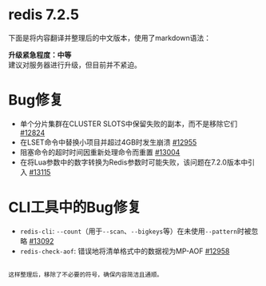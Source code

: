 # redis 7.2.5
下面是将内容翻译并整理后的中文版本，使用了markdown语法：


**升级紧急程度：中等**  
建议对服务器进行升级，但目前并不紧迫。

# Bug修复

- 单个分片集群在CLUSTER SLOTS中保留失败的副本，而不是移除它们 [#12824](https://github.com/redis/redis/pull/12824)
- 在LSET命令中替换小项目并超过4GB时发生崩溃 [#12955](https://github.com/redis/redis/pull/12955)
- 阻塞命令的超时时间因重新处理命令而重置 [#13004](https://github.com/redis/redis/pull/13004)
- 在将Lua参数中的数字转换为Redis参数时可能失败，该问题在7.2.0版本中引入 [#13115](https://github.com/redis/redis/pull/13115)

# CLI工具中的Bug修复

- `redis-cli`: `--count`（用于`--scan`、`--bigkeys`等）在未使用`--pattern`时被忽略 [#13092](https://github.com/redis/redis/pull/13092)
- `redis-check-aof`: 错误地将清单格式中的数据视为MP-AOF [#12958](https://github.com/redis/redis/pull/12958)
```

这样整理后，移除了不必要的符号，确保内容简洁且通顺。